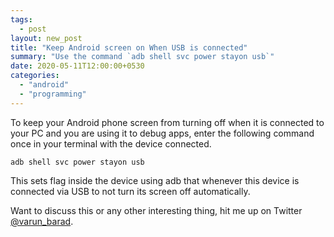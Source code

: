 ```yaml
---
tags:
  - post
layout: new_post
title: "Keep Android screen on When USB is connected"
summary: "Use the command `adb shell svc power stayon usb`"
date: 2020-05-11T12:00:00+0530
categories:
  - "android"
  - "programming"
---
```


To keep your Android phone screen from turning off when it is connected to your PC and you are using it to debug apps, enter the following command once in your terminal with the device connected.

```shell
adb shell svc power stayon usb
```

This sets flag inside the device using adb that whenever this device is connected via USB to not turn its screen off automatically.

Want to discuss this or any other interesting thing, hit me up on Twitter [@varun_barad](https://twitter.com/varun_barad).
